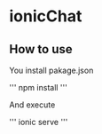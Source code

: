# ionicChat

## How to use

You install pakage.json


'''
npm install
'''


And execute


'''
ionic serve
'''
